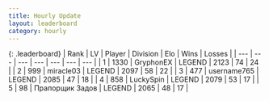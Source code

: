 ```yaml
---
title: Hourly Update
layout: leaderboard
category: hourly
---
```


{: .leaderboard}
| Rank | LV | Player | Division | Elo | Wins | Losses |
| --- | --- | --- | --- | --- | --- | --- |
| <span data-change="0">1</span> | 1330 | <span title="ID: 315148">GryphonEX</span> | LEGEND | <span data-change="0">2123</span> | <span data-change="0">74</span> | <span data-change="0">24</span> |
| <span data-change="0">2</span> | 999 | <span title="ID: 416373">miracle03</span> | LEGEND | <span data-change="0">2097</span> | <span data-change="0">58</span> | <span data-change="0">22</span> |
| <span data-change="0">3</span> | 477 | <span title="ID: 188640">username765</span> | LEGEND | <span data-change="0">2085</span> | <span data-change="0">47</span> | <span data-change="0">18</span> |
| <span data-change="0">4</span> | 858 | <span title="ID: 498412">LuckySpin</span> | LEGEND | <span data-change="0">2079</span> | <span data-change="0">53</span> | <span data-change="0">17</span> |
| <span data-change="0">5</span> | 98 | <span title="ID: 612521">Прапорщик Задов</span> | LEGEND | <span data-change="0">2065</span> | <span data-change="0">48</span> | <span data-change="0">17</span> |
